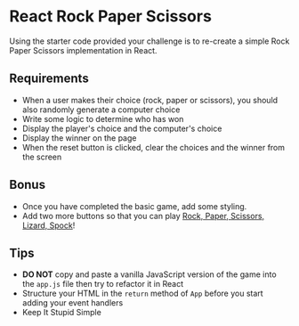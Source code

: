 # React Rock Paper Scissors

Using the starter code provided your challenge is to re-create a simple Rock Paper Scissors implementation in React.

## Requirements

- When a user makes their choice (rock, paper or scissors), you should also randomly generate a computer choice
- Write some logic to determine who has won
- Display the player's choice and the computer's choice
- Display the winner on the page
- When the reset button is clicked, clear the choices and the winner from the screen

## Bonus

- Once you have completed the basic game, add some styling.
- Add two more buttons so that you can play [Rock, Paper, Scissors, Lizard, Spock](http://www.instructables.com/id/How-to-Play-Rock-Paper-Scissors-Lizard-Spock/)!

## Tips

- **DO NOT** copy and paste a vanilla JavaScript version of the game into the `app.js` file then try to refactor it in React
- Structure your HTML in the `return` method of `App` before you start adding your event handlers
- Keep It Stupid Simple
